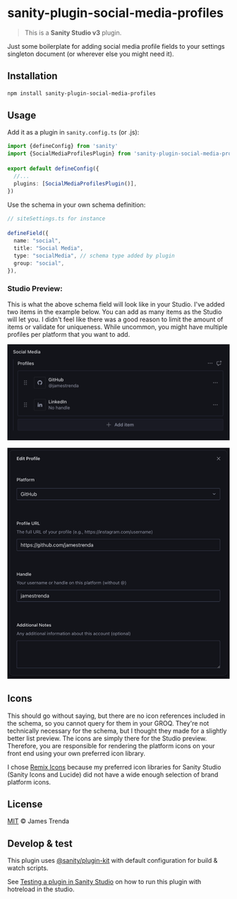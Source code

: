 # sanity-plugin-social-media-profiles

> This is a **Sanity Studio v3** plugin.

Just some boilerplate for adding social media profile fields to your settings singleton document (or wherever else you might need it).

## Installation

```sh
npm install sanity-plugin-social-media-profiles
```

## Usage

Add it as a plugin in `sanity.config.ts` (or .js):

```ts
import {defineConfig} from 'sanity'
import {SocialMediaProfilesPlugin} from 'sanity-plugin-social-media-profiles'

export default defineConfig({
  //...
  plugins: [SocialMediaProfilesPlugin()],
})
```

Use the schema in your own schema definition:

```ts
// siteSettings.ts for instance

defineField({
  name: "social",
  title: "Social Media",
  type: "socialMedia", // schema type added by plugin
  group: "social",
}),
```

### Studio Preview:

This is what the above schema field will look like in your Studio. I've added two items in the example below. You can add as many items as the Studio will let you. I didn't feel like there was a good reason to limit the amount of items or validate for uniqueness. While uncommon, you might have multiple profiles per platform that you want to add.

![Screenshot of the schema in use within a Sanity Studio](./src/screenshots/studio.png)

![Screenshot of the schema in use within a Sanity Studio](./src/screenshots/studio-modal.png)

## Icons

This should go without saying, but there are no icon references included in the schema, so you cannot query for them in your GROQ. They're not technically necessary for the schema, but I thought they made for a slightly better list preview. The icons are simply there for the Studio preview. Therefore, you are responsible for rendering the platform icons on your front end using your own preferred icon library.

I chose [Remix Icons](https://remixicon.com) because my preferred icon libraries for Sanity Studio (Sanity Icons and Lucide) did not have a wide enough selection of brand platform icons.

## License

[MIT](LICENSE) © James Trenda

## Develop & test

This plugin uses [@sanity/plugin-kit](https://github.com/sanity-io/plugin-kit)
with default configuration for build & watch scripts.

See [Testing a plugin in Sanity Studio](https://github.com/sanity-io/plugin-kit#testing-a-plugin-in-sanity-studio)
on how to run this plugin with hotreload in the studio.
